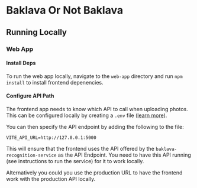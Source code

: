 # Baklava Or Not Baklava

## Running Locally

### Web App

#### Install Deps

To run the web app locally, navigate to the `web-app` directory and run `npm install` to install frontend depenencies.

#### Configure API Path

The frontend app needs to know which API to call when uploading photos. This can be configured locally by creating a `.env` file ([learn more](https://dev.to/danawoodman/storing-environment-variables-in-sveltekit-2of3)).

You can then specify the API endpoint by adding the following to the file:

```
VITE_API_URL=http://127.0.0.1:5000
```

This will ensure that the frontend uses the API offered by the `baklava-recognition-service` as the API Endpoint.
You need to have this API running (see instructions to run the service) for it to work locally.

Alternatively you could you use the production URL to have the frontend work with the production API locally.
